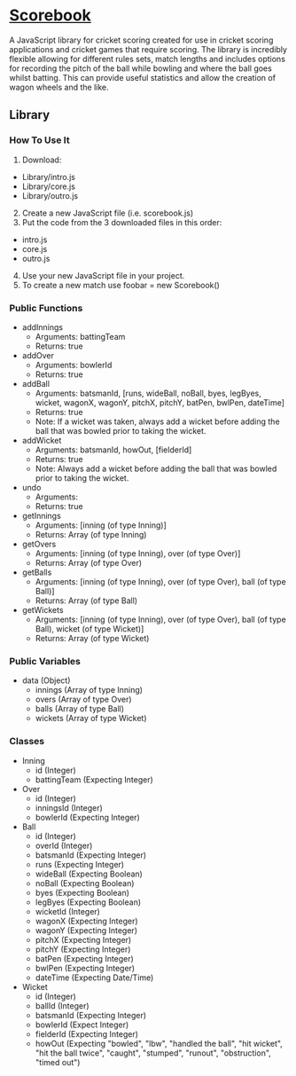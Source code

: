 # [Scorebook](https://www.github.com/ryansmith94/Scorebook)
A JavaScript library for cricket scoring created for use in cricket scoring applications and cricket games that require scoring. The library is incredibly flexible allowing for different rules sets, match lengths and includes options for recording the pitch of the ball while bowling and where the ball goes whilst batting. This can provide useful statistics and allow the creation of wagon wheels and the like.


## Library
### How To Use It
1. Download:
 * Library/intro.js
 * Library/core.js
 * Library/outro.js
2. Create a new JavaScript file (i.e. scorebook.js)
3. Put the code from the 3 downloaded files in this order:
 * intro.js
 * core.js
 * outro.js
4. Use your new JavaScript file in your project.
5. To create a new match use foobar = new Scorebook()


### Public Functions
* addInnings
  * Arguments: battingTeam
  * Returns: true
* addOver
  * Arguments: bowlerId
  * Returns: true
* addBall
  * Arguments: batsmanId, [runs, wideBall, noBall, byes, legByes, wicket, wagonX, wagonY, pitchX, pitchY, batPen, bwlPen, dateTime]
  * Returns: true
  * Note: If a wicket was taken, always add a wicket before adding the ball that was bowled prior to taking the wicket.
* addWicket
  * Arguments: batsmanId, howOut, [fielderId]
  * Returns: true
  * Note: Always add a wicket before adding the ball that was bowled prior to taking the wicket.
* undo
  * Arguments: 
  * Returns: true
* getInnings
  * Arguments: [inning (of type Inning)]
  * Returns: Array (of type Inning)
* getOvers
  * Arguments: [inning (of type Inning), over (of type Over)]
  * Returns: Array (of type Over)
* getBalls 
  * Arguments: [inning (of type Inning), over (of type Over), ball (of type Ball)]
  * Returns: Array (of type Ball)
* getWickets 
  * Arguments: [inning (of type Inning), over (of type Over), ball (of type Ball), wicket (of type Wicket)]
  * Returns: Array (of type Wicket)


### Public Variables
* data (Object)
  * innings (Array of type Inning)
  * overs (Array of type Over)
  * balls (Array of type Ball)
  * wickets (Array of type Wicket)

### Classes
* Inning
  * id (Integer)
  * battingTeam (Expecting Integer)
* Over
  * id (Integer)
  * inningsId (Integer)
  * bowlerId (Expecting Integer)
* Ball
  * id (Integer)
  * overId (Integer)
  * batsmanId (Expecting Integer)
  * runs (Expecting Integer)
  * wideBall (Expecting Boolean)
  * noBall (Expecting Boolean)
  * byes (Expecting Boolean)
  * legByes (Expecting Boolean)
  * wicketId (Integer)
  * wagonX (Expecting Integer)
  * wagonY (Expecting Integer)
  * pitchX (Expecting Integer)
  * pitchY (Expecting Integer)
  * batPen (Expecting Integer)
  * bwlPen (Expecting Integer)
  * dateTime (Expecting Date/Time)
* Wicket
  * id (Integer)
  * ballId (Integer)
  * batsmanId (Expecting Integer)
  * bowlerId (Expect Integer)
  * fielderId (Expecting Integer)
  * howOut (Expecting "bowled", "lbw", "handled the ball", "hit wicket", "hit the ball twice", "caught", "stumped", "runout", "obstruction", "timed out")
